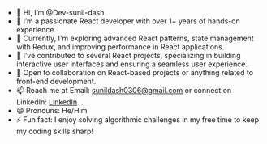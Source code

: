 - 👋 Hi, I’m @Dev-sunil-dash
- 👀 I’m a passionate React developer with over 1+ years of hands-on experience.
- 🌱 Currently, I'm exploring advanced React patterns, state management with Redux, and improving performance in React applications.
- 💼 I’ve contributed to several React projects, specializing in building interactive user interfaces and ensuring a seamless user experience.
- 💞️ Open to collaboration on React-based projects or anything related to front-end development.
- 📫 Reach me at Email: sunildash0306@gmail.com or connect on LinkedIn: [LinkedIn](https://www.linkedin.com/in/sunil-dash).
.
- 😄 Pronouns: He/Him 
- ⚡ Fun fact: I enjoy solving algorithmic challenges in my free time to keep my coding skills sharp!

<!---
Dev-sunil-dash/Dev-sunil-dash is a ✨ special ✨ repository because its `README.md` (this file) appears on your GitHub profile.
You can click the Preview link to take a look at your changes.
--->
